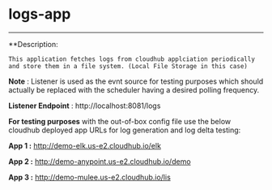 # logs-app
-------------------------------------------------


**Description:

    This application fetches logs from cloudhub applciation periodically and store them in a file system. (Local File Storage in this case)
  
**Note** : Listener is used as the evnt source for testing purposes which should actually be replaced with the scheduler having a desired polling frequency.
  
  
**Listener Endpoint** : http://localhost:8081/logs


**For testing purposes** with the out-of-box config file use the below cloudhub deployed app URLs for log generation and log delta testing:

**App 1 :** http://demo-elk.us-e2.cloudhub.io/elk

**App 2 :** http://demo-anypoint.us-e2.cloudhub.io/demo

**App 3 :** http://demo-mulee.us-e2.cloudhub.io/lis
 
 
